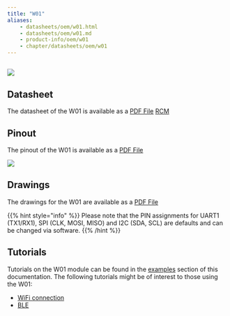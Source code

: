 ```yaml
---
title: "W01"
aliases:
    - datasheets/oem/w01.html
    - datasheets/oem/w01.md
    - product-info/oem/w01
    - chapter/datasheets/oem/w01
---
```


## ![](/gitbook/assets/assets-lil0igdl11z7jos_jpx-lkn7scqkkkb6tqb3uyo-lkn85ios3qzh5brsxk2-w01.png)

## Datasheet

The datasheet of the W01 is available as a [PDF File](/gitbook/assets/specsheets/Pycom_002_Specsheets_W01_v2.pdf)
[RCM](/gitbook/assets/RCM-W01.pdf)
## Pinout

The pinout of the W01 is available as a [PDF File](/gitbook/assets/w01-pinout.pdf)


![](/gitbook/assets/w01-pinout.png)

## Drawings

The drawings for the W01 are available as a [PDF File](/gitbook/assets/w01-drawing.pdf)


{{% hint style="info" %}}
Please note that the PIN assignments for UART1 \(TX1/RX1\), SPI \(CLK, MOSI, MISO\) and I2C \(SDA, SCL\) are defaults and can be changed via software.
{{% /hint %}}

## Tutorials

Tutorials on the W01 module can be found in the [examples](/tutorials/introduction) section of this documentation. The following tutorials might be of  interest to those using the W01:

* [WiFi connection](/tutorials/all/wlan)
* [BLE](/tutorials/all/ble)
